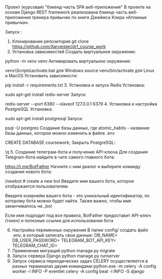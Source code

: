 Проект (курсовая)  "бэкенд-часть SPA веб-приложения"
В проекте на основе Django REST framework реализована бэкенд-часть веб-приложения трекера привычек по книге Джеймса Клира «Атомные привычки».

Запуск :
1. Клонирование репозитория
git clone https://github.com/Xarveister/drf_course_work
2. Установка зависимостей
Создать виртуальное окружение:

python -m venv venv
Активировать виртуальное окружение:

venv\Scripts\activate.bat  для Windows
source venv/bin/activate  для Linux и MacOS
Установить зависимости:

pip install -r requirements.txt
3. Установка и запуск Redis
Установка:

sudo apt-get install redis-server
Запуск:

redis-server --port 6380 --slaveof 127.0.0.1 6379
4. Установка и настройка PostgreSQL
Установка:

sudo apt-get install postgresql
Запуск:

psql -U postgres
Создание базы данных, где atomic_habits - название базы данных, которое можно изменить в файле .env

CREATE DATABASE coursework;
Закрыть PostgreSQL:

\q
5. Создание телеграм-бота и получение API-ключа
Для создания Telegram-бота найдите в чате самого главного бота:

https://t.me/BotFather
Начните с ним диалог и выберите команду создания нового бота:

/newbot  # create a new bot
Введите имя вашего бота, которое отображается пользователям.

Введите юзернейм вашего бота - это уникальный идентификатор, по которому бота можно будет найти. Также важно, чтобы имя заканчивалось на _bot

Если имя подходит под все правила, BotFather предоставит API-ключ (токен) и полезные ссылки для использования бота

6. Настройка переменных окружения
В папке config/ создать файл .env, в который записать свои данные:
DB_NAME=
DB_USER_PASSWORD=
TELEGRAM_BOT_API_KEY=
TELEGRAM_CHAT_ID=
7. Применение миграций
python manage.py migrate
8. Запуск сервера Django
python manage.py runserver
9. Запуск сервиса периодических задач CELERY осуществляется в разных терминалах двумя командами
python.exe -m celery -A config worker -l INFO -P eventlet 
celery -A config beat -l INFO -S django  